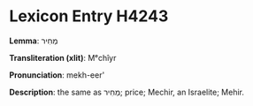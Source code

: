 # Lexicon Entry H4243

**Lemma**: מְחִיר

**Transliteration (xlit)**: Mᵉchîyr

**Pronunciation**: mekh-eer'

**Description**:
the same as מְחִיר; price; Mechir, an Israelite; Mehir.
